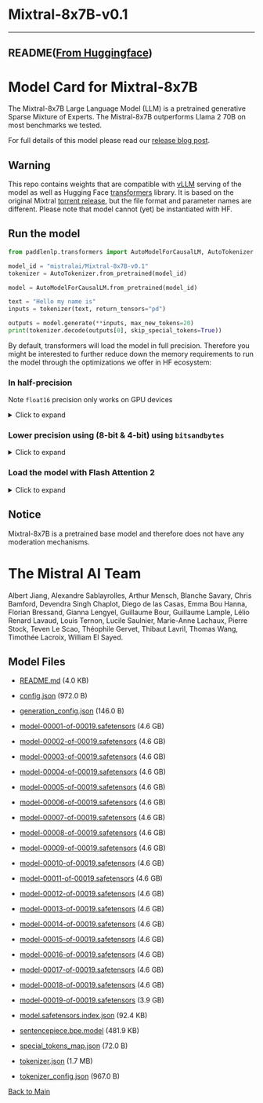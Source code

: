 
# Mixtral-8x7B-v0.1
---


## README([From Huggingface](https://huggingface.co/mistralai/Mixtral-8x7B-v0.1))


# Model Card for Mixtral-8x7B
The Mixtral-8x7B Large Language Model (LLM) is a pretrained generative Sparse Mixture of Experts. The Mistral-8x7B outperforms Llama 2 70B on most benchmarks we tested.

For full details of this model please read our [release blog post](https://mistral.ai/news/mixtral-of-experts/).

## Warning
This repo contains weights that are compatible with [vLLM](https://github.com/vllm-project/vllm) serving of the model as well as Hugging Face [transformers](https://github.com/huggingface/transformers) library. It is based on the original Mixtral [torrent release](magnet:?xt=urn:btih:5546272da9065eddeb6fcd7ffddeef5b75be79a7&dn=mixtral-8x7b-32kseqlen&tr=udp%3A%2F%http://2Fopentracker.i2p.rocks%3A6969%2Fannounce&tr=http%3A%2F%http://2Ftracker.openbittorrent.com%3A80%2Fannounce), but the file format and parameter names are different. Please note that model cannot (yet) be instantiated with HF.

## Run the model


```python
from paddlenlp.transformers import AutoModelForCausalLM, AutoTokenizer

model_id = "mistralai/Mixtral-8x7B-v0.1"
tokenizer = AutoTokenizer.from_pretrained(model_id)

model = AutoModelForCausalLM.from_pretrained(model_id)

text = "Hello my name is"
inputs = tokenizer(text, return_tensors="pd")

outputs = model.generate(**inputs, max_new_tokens=20)
print(tokenizer.decode(outputs[0], skip_special_tokens=True))
```

By default, transformers will load the model in full precision. Therefore you might be interested to further reduce down the memory requirements to run the model through the optimizations we offer in HF ecosystem:

### In half-precision

Note `float16` precision only works on GPU devices

<details>
<summary> Click to expand </summary>

```diff
+ import torch
from paddlenlp.transformers import AutoModelForCausalLM, AutoTokenizer

model_id = "mistralai/Mixtral-8x7B-v0.1"
tokenizer = AutoTokenizer.from_pretrained(model_id)

+ model = AutoModelForCausalLM.from_pretrained(model_id, torch_dtype=torch.float16).to(0)

text = "Hello my name is"
+ inputs = tokenizer(text, return_tensors="pd").to(0)

outputs = model.generate(**inputs, max_new_tokens=20)
print(tokenizer.decode(outputs[0], skip_special_tokens=True))
```
</details>

### Lower precision using (8-bit & 4-bit) using `bitsandbytes`

<details>
<summary> Click to expand </summary>

```diff
+ import torch
from paddlenlp.transformers import AutoModelForCausalLM, AutoTokenizer

model_id = "mistralai/Mixtral-8x7B-v0.1"
tokenizer = AutoTokenizer.from_pretrained(model_id)

+ model = AutoModelForCausalLM.from_pretrained(model_id, load_in_4bit=True)

text = "Hello my name is"
+ inputs = tokenizer(text, return_tensors="pd").to(0)

outputs = model.generate(**inputs, max_new_tokens=20)
print(tokenizer.decode(outputs[0], skip_special_tokens=True))
```
</details>

### Load the model with Flash Attention 2

<details>
<summary> Click to expand </summary>

```diff
+ import torch
from paddlenlp.transformers import AutoModelForCausalLM, AutoTokenizer

model_id = "mistralai/Mixtral-8x7B-v0.1"
tokenizer = AutoTokenizer.from_pretrained(model_id)

+ model = AutoModelForCausalLM.from_pretrained(model_id, use_flash_attention_2=True)

text = "Hello my name is"
+ inputs = tokenizer(text, return_tensors="pd").to(0)

outputs = model.generate(**inputs, max_new_tokens=20)
print(tokenizer.decode(outputs[0], skip_special_tokens=True))
```
</details>

## Notice
Mixtral-8x7B is a pretrained base model and therefore does not have any moderation mechanisms.

# The Mistral AI Team
Albert Jiang, Alexandre Sablayrolles, Arthur Mensch, Blanche Savary, Chris Bamford, Devendra Singh Chaplot, Diego de las Casas, Emma Bou Hanna, Florian Bressand, Gianna Lengyel, Guillaume Bour, Guillaume Lample, Lélio Renard Lavaud, Louis Ternon, Lucile Saulnier, Marie-Anne Lachaux, Pierre Stock, Teven Le Scao, Théophile Gervet, Thibaut Lavril, Thomas Wang, Timothée Lacroix, William El Sayed.



## Model Files

- [README.md](https://paddlenlp.bj.bcebos.com/models/community/mistralai/Mixtral-8x7B-v0.1/README.md) (4.0 KB)

- [config.json](https://paddlenlp.bj.bcebos.com/models/community/mistralai/Mixtral-8x7B-v0.1/config.json) (972.0 B)

- [generation_config.json](https://paddlenlp.bj.bcebos.com/models/community/mistralai/Mixtral-8x7B-v0.1/generation_config.json) (146.0 B)

- [model-00001-of-00019.safetensors](https://paddlenlp.bj.bcebos.com/models/community/mistralai/Mixtral-8x7B-v0.1/model-00001-of-00019.safetensors) (4.6 GB)

- [model-00002-of-00019.safetensors](https://paddlenlp.bj.bcebos.com/models/community/mistralai/Mixtral-8x7B-v0.1/model-00002-of-00019.safetensors) (4.6 GB)

- [model-00003-of-00019.safetensors](https://paddlenlp.bj.bcebos.com/models/community/mistralai/Mixtral-8x7B-v0.1/model-00003-of-00019.safetensors) (4.6 GB)

- [model-00004-of-00019.safetensors](https://paddlenlp.bj.bcebos.com/models/community/mistralai/Mixtral-8x7B-v0.1/model-00004-of-00019.safetensors) (4.6 GB)

- [model-00005-of-00019.safetensors](https://paddlenlp.bj.bcebos.com/models/community/mistralai/Mixtral-8x7B-v0.1/model-00005-of-00019.safetensors) (4.6 GB)

- [model-00006-of-00019.safetensors](https://paddlenlp.bj.bcebos.com/models/community/mistralai/Mixtral-8x7B-v0.1/model-00006-of-00019.safetensors) (4.6 GB)

- [model-00007-of-00019.safetensors](https://paddlenlp.bj.bcebos.com/models/community/mistralai/Mixtral-8x7B-v0.1/model-00007-of-00019.safetensors) (4.6 GB)

- [model-00008-of-00019.safetensors](https://paddlenlp.bj.bcebos.com/models/community/mistralai/Mixtral-8x7B-v0.1/model-00008-of-00019.safetensors) (4.6 GB)

- [model-00009-of-00019.safetensors](https://paddlenlp.bj.bcebos.com/models/community/mistralai/Mixtral-8x7B-v0.1/model-00009-of-00019.safetensors) (4.6 GB)

- [model-00010-of-00019.safetensors](https://paddlenlp.bj.bcebos.com/models/community/mistralai/Mixtral-8x7B-v0.1/model-00010-of-00019.safetensors) (4.6 GB)

- [model-00011-of-00019.safetensors](https://paddlenlp.bj.bcebos.com/models/community/mistralai/Mixtral-8x7B-v0.1/model-00011-of-00019.safetensors) (4.6 GB)

- [model-00012-of-00019.safetensors](https://paddlenlp.bj.bcebos.com/models/community/mistralai/Mixtral-8x7B-v0.1/model-00012-of-00019.safetensors) (4.6 GB)

- [model-00013-of-00019.safetensors](https://paddlenlp.bj.bcebos.com/models/community/mistralai/Mixtral-8x7B-v0.1/model-00013-of-00019.safetensors) (4.6 GB)

- [model-00014-of-00019.safetensors](https://paddlenlp.bj.bcebos.com/models/community/mistralai/Mixtral-8x7B-v0.1/model-00014-of-00019.safetensors) (4.6 GB)

- [model-00015-of-00019.safetensors](https://paddlenlp.bj.bcebos.com/models/community/mistralai/Mixtral-8x7B-v0.1/model-00015-of-00019.safetensors) (4.6 GB)

- [model-00016-of-00019.safetensors](https://paddlenlp.bj.bcebos.com/models/community/mistralai/Mixtral-8x7B-v0.1/model-00016-of-00019.safetensors) (4.6 GB)

- [model-00017-of-00019.safetensors](https://paddlenlp.bj.bcebos.com/models/community/mistralai/Mixtral-8x7B-v0.1/model-00017-of-00019.safetensors) (4.6 GB)

- [model-00018-of-00019.safetensors](https://paddlenlp.bj.bcebos.com/models/community/mistralai/Mixtral-8x7B-v0.1/model-00018-of-00019.safetensors) (4.6 GB)

- [model-00019-of-00019.safetensors](https://paddlenlp.bj.bcebos.com/models/community/mistralai/Mixtral-8x7B-v0.1/model-00019-of-00019.safetensors) (3.9 GB)

- [model.safetensors.index.json](https://paddlenlp.bj.bcebos.com/models/community/mistralai/Mixtral-8x7B-v0.1/model.safetensors.index.json) (92.4 KB)

- [sentencepiece.bpe.model](https://paddlenlp.bj.bcebos.com/models/community/mistralai/Mixtral-8x7B-v0.1/sentencepiece.bpe.model) (481.9 KB)

- [special_tokens_map.json](https://paddlenlp.bj.bcebos.com/models/community/mistralai/Mixtral-8x7B-v0.1/special_tokens_map.json) (72.0 B)

- [tokenizer.json](https://paddlenlp.bj.bcebos.com/models/community/mistralai/Mixtral-8x7B-v0.1/tokenizer.json) (1.7 MB)

- [tokenizer_config.json](https://paddlenlp.bj.bcebos.com/models/community/mistralai/Mixtral-8x7B-v0.1/tokenizer_config.json) (967.0 B)


[Back to Main](../../)